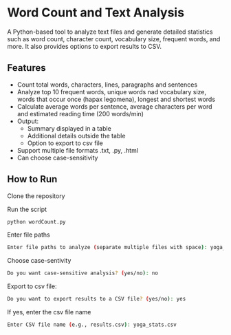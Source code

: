 # Word Count and Text Analysis

A Python-based tool to analyze text files and generate detailed statistics such as word count, character count, vocabulary size, frequent words, and more. It also provides options to export results to CSV.

## Features
- Count total words, characters, lines, paragraphs and sentences
- Analyze top 10 frequent words, unique words nad vocabulary size, words that occur once (hapax legomena), longest and shortest words
- Calculate average words per sentence, average characters per word and estimated reading time (200 words/min)
- Output:
  - Summary displayed in a table
  - Additional details outside the table
  - Option to export to csv file
- Support multiple file formats .txt, .py, .html
- Can choose case-sensitivity

## How to Run

Clone the repository

Run the script
```bash
python wordCount.py
```

Enter file paths
```bash
Enter file paths to analyze (separate multiple files with space): yoga_report.txt
```

Choose case-sentivity
```bash
Do you want case-sensitive analysis? (yes/no): no
```

Export to csv file:
```bash
Do you want to export results to a CSV file? (yes/no): yes
```

If yes, enter the csv file name
```bash
Enter CSV file name (e.g., results.csv): yoga_stats.csv
```

